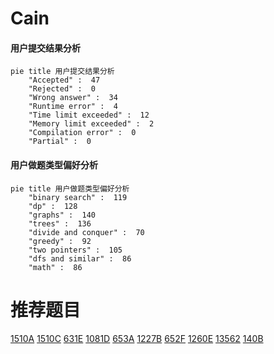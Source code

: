 # Cain

<!-- tabs:start -->



#### **用户提交结果分析**

```mermaid
pie title 用户提交结果分析
    "Accepted" :  47
    "Rejected" :  0
    "Wrong answer" :  34
    "Runtime error" :  4
    "Time limit exceeded" :  12
    "Memory limit exceeded" :  2
    "Compilation error" :  0
    "Partial" :  0
```

#### **用户做题类型偏好分析**

```mermaid
pie title 用户做题类型偏好分析
    "binary search" :  119
    "dp" :  128
    "graphs" :  140
    "trees" :  136
    "divide and conquer" :  70
    "greedy" :  92
    "two pointers" :  105
    "dfs and similar" :  86
    "math" :  86
```



<!-- tabs:end -->
# 推荐题目
[1510A](https://codeforces.com/contest/1510/problem/A)
[1510C](https://codeforces.com/contest/1510/problem/C)
[631E](https://codeforces.com/contest/631/problem/E)
[1081D](https://codeforces.com/contest/1081/problem/D)
[653A](https://codeforces.com/contest/653/problem/A)
[1227B](https://codeforces.com/contest/1227/problem/B)
[652F](https://codeforces.com/contest/652/problem/F)
[1260E](https://codeforces.com/contest/1260/problem/E)
[13562](https://codeforces.com/contest/1356/problem/2)
[140B](https://codeforces.com/contest/140/problem/B)
